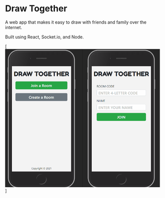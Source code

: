 ﻿# Draw Together
 A web app that makes it easy to draw with friends and family over the internet.
 
 Built using React, Socket.io, and Node.
 
 [<img src="./docs/draw-together.gif">]
